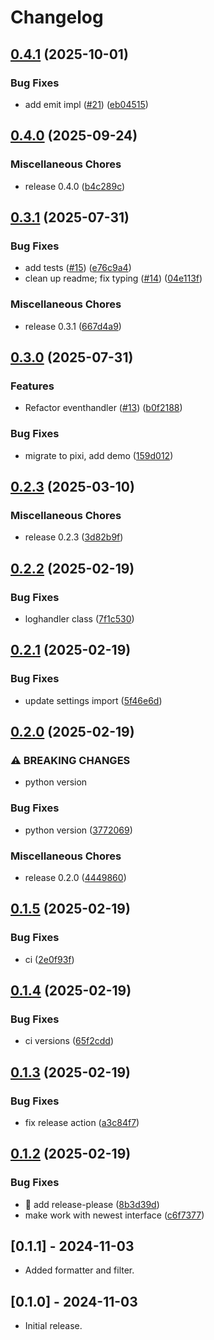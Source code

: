 # Changelog

## [0.4.1](https://github.com/cademirch/snakemake-logger-plugin-rich/compare/v0.4.0...v0.4.1) (2025-10-01)


### Bug Fixes

* add emit impl ([#21](https://github.com/cademirch/snakemake-logger-plugin-rich/issues/21)) ([eb04515](https://github.com/cademirch/snakemake-logger-plugin-rich/commit/eb0451531daf750d28bae6c39895124bf181adcd))

## [0.4.0](https://github.com/cademirch/snakemake-logger-plugin-rich/compare/v0.3.1...v0.4.0) (2025-09-24)


### Miscellaneous Chores

* release 0.4.0 ([b4c289c](https://github.com/cademirch/snakemake-logger-plugin-rich/commit/b4c289cadcfd44a34384f7adffab21a90ed777ad))

## [0.3.1](https://github.com/cademirch/snakemake-logger-plugin-rich/compare/v0.3.0...v0.3.1) (2025-07-31)


### Bug Fixes

* add tests ([#15](https://github.com/cademirch/snakemake-logger-plugin-rich/issues/15)) ([e76c9a4](https://github.com/cademirch/snakemake-logger-plugin-rich/commit/e76c9a4291be40f7998e8e2ef727a4d1094af8e8))
* clean up readme; fix typing  ([#14](https://github.com/cademirch/snakemake-logger-plugin-rich/issues/14)) ([04e113f](https://github.com/cademirch/snakemake-logger-plugin-rich/commit/04e113f287a09475a0eb290a92589102620c7b09))


### Miscellaneous Chores

* release 0.3.1 ([667d4a9](https://github.com/cademirch/snakemake-logger-plugin-rich/commit/667d4a9d8fe286b21d3591b729befda1b7b7519b))

## [0.3.0](https://github.com/cademirch/snakemake-logger-plugin-rich/compare/v0.2.3...v0.3.0) (2025-07-31)


### Features

* Refactor eventhandler ([#13](https://github.com/cademirch/snakemake-logger-plugin-rich/issues/13)) ([b0f2188](https://github.com/cademirch/snakemake-logger-plugin-rich/commit/b0f2188e8146ccc176f110298458c3f26f57dc96))


### Bug Fixes

* migrate to pixi, add demo ([159d012](https://github.com/cademirch/snakemake-logger-plugin-rich/commit/159d0126cddaa088508f8054efcc3d3bad83ff40))

## [0.2.3](https://github.com/cademirch/snakemake-logger-plugin-rich/compare/v0.2.2...v0.2.3) (2025-03-10)


### Miscellaneous Chores

* release 0.2.3 ([3d82b9f](https://github.com/cademirch/snakemake-logger-plugin-rich/commit/3d82b9f3e764bab806914e8b94097f222161b28a))

## [0.2.2](https://github.com/cademirch/snakemake-logger-plugin-rich/compare/v0.2.1...v0.2.2) (2025-02-19)


### Bug Fixes

* loghandler class ([7f1c530](https://github.com/cademirch/snakemake-logger-plugin-rich/commit/7f1c530d6fca86ea38e2fe2e185a7da04f15f180))

## [0.2.1](https://github.com/cademirch/snakemake-logger-plugin-rich/compare/v0.2.0...v0.2.1) (2025-02-19)


### Bug Fixes

* update settings import ([5f46e6d](https://github.com/cademirch/snakemake-logger-plugin-rich/commit/5f46e6de57251b59c69dd5014195b011665c92f8))

## [0.2.0](https://github.com/cademirch/snakemake-logger-plugin-rich/compare/v0.1.5...v0.2.0) (2025-02-19)


### ⚠ BREAKING CHANGES

* python version

### Bug Fixes

* python version ([3772069](https://github.com/cademirch/snakemake-logger-plugin-rich/commit/3772069ce9c40c17fe17b003a78fe773c5b71312))


### Miscellaneous Chores

* release 0.2.0 ([4449860](https://github.com/cademirch/snakemake-logger-plugin-rich/commit/4449860a032ba304c3d6745a89dc155250c19fab))

## [0.1.5](https://github.com/cademirch/snakemake-logger-plugin-rich/compare/v0.1.4...v0.1.5) (2025-02-19)


### Bug Fixes

* ci ([2e0f93f](https://github.com/cademirch/snakemake-logger-plugin-rich/commit/2e0f93fa0c025ea16b19a00a6b550b60c4478174))

## [0.1.4](https://github.com/cademirch/snakemake-logger-plugin-rich/compare/v0.1.3...v0.1.4) (2025-02-19)


### Bug Fixes

* ci versions ([65f2cdd](https://github.com/cademirch/snakemake-logger-plugin-rich/commit/65f2cdd066849b3f6a333d6e56593f941859e14f))

## [0.1.3](https://github.com/cademirch/snakemake-logger-plugin-rich/compare/v0.1.2...v0.1.3) (2025-02-19)


### Bug Fixes

* fix release action ([a3c84f7](https://github.com/cademirch/snakemake-logger-plugin-rich/commit/a3c84f72ea3380d6cfd0ba89f9d628d939c189e8))

## [0.1.2](https://github.com/cademirch/snakemake-logger-plugin-rich/compare/0.1.1...v0.1.2) (2025-02-19)


### Bug Fixes

* :green_heart: add release-please ([8b3d39d](https://github.com/cademirch/snakemake-logger-plugin-rich/commit/8b3d39d8828daa4c9045622c06847e1cd13294e5))
* make work with newest interface ([c6f7377](https://github.com/cademirch/snakemake-logger-plugin-rich/commit/c6f73773636ee591bc750872c838deaeaeba62f6))

## [0.1.1] - 2024-11-03

- Added formatter and filter. 

## [0.1.0] - 2024-11-03

- Initial release.
